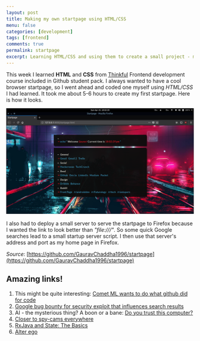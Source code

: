 ```yaml
---
layout: post
title: Making my own startpage using HTML/CSS  
menu: false
categories: [development]
tags: [frontend]
comments: true
permalink: startpage
excerpt: Learning HTML/CSS and using them to create a small project - my own startpage.
---
```


This week I learned **HTML** and **CSS** from [Thinkful](https://thinkful.com) Frontend development course included in Github student pack. I always wanted to have a cool browser startpage, so I went ahead and coded one myself using *HTML/CSS* I had learned. It took me about 5-6 hours to create my first startpage. Here is how it looks.

![](/assets/postImages/startpage.png)

I also had to deploy a small server to serve the startpage to Firefox because I wanted the link to look better than *"file:///"*. So some quick Google searches lead to a small startup server script. I then use that server's address and port as my home page in Firefox.

*Source*: [https://github.com/GauravChaddha1996/startpage](https://github.com/GauravChaddha1996/startpage)

## Amazing links!
1. This might be quite interesting: [Comet ML wants to do what github did for code](https://techcrunch.com/2018/04/05/cometml-wants-to-do-for-machine-learning-what-github-did-for-code/)
2. [Google bug bounty for security exploit that influences search results](http://www.tomanthony.co.uk/blog/google-xml-sitemap-auth-bypass-black-hat-seo-bug-bounty/)
3. AI - the mysterious thing? A boon or a bane: [Do you trust this computer?](http://doyoutrustthiscomputer.org/)
4. [Closer to spy-cams everywhere](https://techcrunch.com/2018/04/06/under-a-millimeter-wide-and-powered-by-light-these-tiny-cameras-could-hide-almost-anywhere/)
5. [RxJava and State: The Basics ](https://tech.instacart.com/rxjava-state-the-basics-f842eaee7ee1)
6. [Alter ego ](https://www.media.mit.edu/projects/alterego/overview/)
